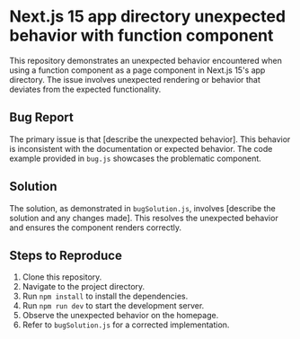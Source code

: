 # Next.js 15 app directory unexpected behavior with function component

This repository demonstrates an unexpected behavior encountered when using a function component as a page component in Next.js 15's app directory. The issue involves unexpected rendering or behavior that deviates from the expected functionality.

## Bug Report

The primary issue is that [describe the unexpected behavior]. This behavior is inconsistent with the documentation or expected behavior. The code example provided in `bug.js` showcases the problematic component.

## Solution

The solution, as demonstrated in `bugSolution.js`, involves [describe the solution and any changes made]. This resolves the unexpected behavior and ensures the component renders correctly.

## Steps to Reproduce

1. Clone this repository.
2. Navigate to the project directory.
3. Run `npm install` to install the dependencies.
4. Run `npm run dev` to start the development server.
5. Observe the unexpected behavior on the homepage.
6. Refer to `bugSolution.js` for a corrected implementation.
